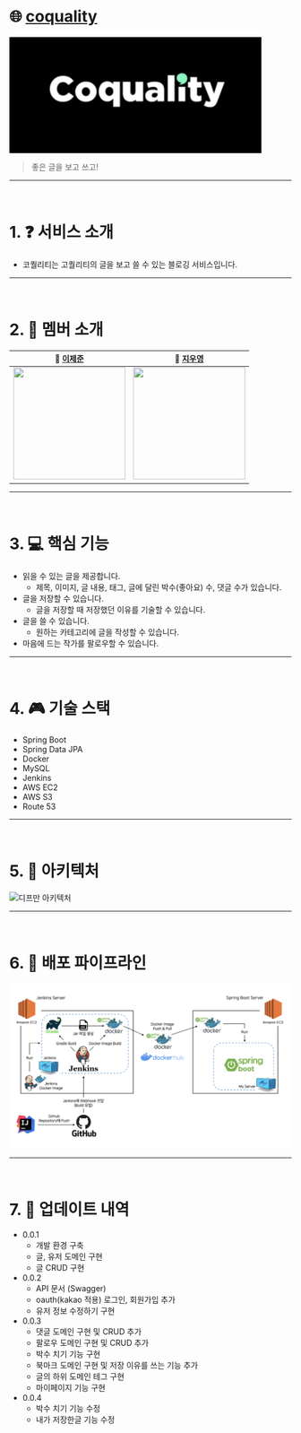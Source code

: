 #  🌐 [coquality](https://www.co-quality.online/)

<div align="center" style="display:flex;">
    <img src="./image/coquality-logo.png" width="450" alt="logo"/>
</div>

> 좋은 글을 보고 쓰고!
---
<br>


# 1. ❓ 서비스 소개
* 코퀄리티는 고퀄리티의 글을 보고 쓸 수 있는 블로깅 서비스입니다.

---
<br>

# 2. :two_men_holding_hands: 멤버 소개
| **🙋 [이제준](https://github.com/LeeJejune)** | **🙋 [지우영](https://github.com/ffalswo2)**   
|:---------------------:|:---------------------:|
| <img src="https://avatars.githubusercontent.com/u/81547780?v=4" width="200px" height="200px" /> |  <img src="https://avatars.githubusercontent.com/u/19742896?v=4" width="200px" height="200px" />


---
<br>

# 3. :computer: 핵심 기능
* 읽을 수 있는 글을 제공합니다.
    * 제목, 이미지, 글 내용, 태그, 글에 달린 박수(좋아요) 수, 댓글 수가 있습니다.
* 글을 저장할 수 있습니다.
    * 글을 저장할 때 저장했던 이유를 기술할 수 있습니다.
* 글을 쓸 수 있습니다.
    * 원하는 카테고리에 글을 작성할 수 있습니다.
* 마음에 드는 작가를 팔로우할 수 있습니다.

---
<br>

# 4. :video_game: 기술 스택
* Spring Boot
* Spring Data JPA
* Docker
* MySQL
* Jenkins
* AWS EC2
* AWS S3
* Route 53

---
<br>

# 5. 🔧 아키텍처

![디프만 아키텍처](https://user-images.githubusercontent.com/81547780/211260646-c36861da-abd9-43d0-aece-38f1311aead4.PNG)

---
<br>

# 6. :department_store: 배포 파이프라인
<p align="center"><img src="image/coquality-pipline.png"></p>


---
<br>

# 7. :open_file_folder: 업데이트 내역
* 0.0.1
    * 개발 환경 구축
    * 글, 유저 도메인 구현
    * 글 CRUD 구현
* 0.0.2
    * API 문서 (Swagger)
    * oauth(kakao 적용) 로그인, 회원가입 추가
    * 유저 정보 수정하기 구현
* 0.0.3
    * 댓글 도메인 구현 및 CRUD 추가
    * 팔로우 도메인 구현 및 CRUD 추가
    * 박수 치기 기능 구현
    * 북마크 도메인 구현 및 저장 이유를 쓰는 기능 추가
    * 글의 하위 도메인 테그 구현
    * 마이페이지 기능 구현
* 0.0.4
    * 박수 치기 기능 수정
    * 내가 저장한글 기능 수정
